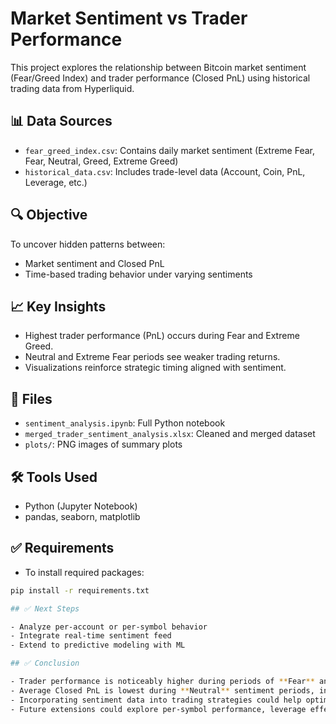 # Market Sentiment vs Trader Performance

This project explores the relationship between Bitcoin market sentiment (Fear/Greed Index) and trader performance (Closed PnL) using historical trading data from Hyperliquid.

## 📊 Data Sources

- `fear_greed_index.csv`: Contains daily market sentiment (Extreme Fear, Fear, Neutral, Greed, Extreme Greed)
- `historical_data.csv`: Includes trade-level data (Account, Coin, PnL, Leverage, etc.)

## 🔍 Objective

To uncover hidden patterns between:
- Market sentiment and Closed PnL
- Time-based trading behavior under varying sentiments

## 📈 Key Insights

- Highest trader performance (PnL) occurs during Fear and Extreme Greed.
- Neutral and Extreme Fear periods see weaker trading returns.
- Visualizations reinforce strategic timing aligned with sentiment.

## 📁 Files

- `sentiment_analysis.ipynb`: Full Python notebook
- `merged_trader_sentiment_analysis.xlsx`: Cleaned and merged dataset
- `plots/`: PNG images of summary plots

## 🛠️ Tools Used

- Python (Jupyter Notebook)
- pandas, seaborn, matplotlib

## ✅ Requirements

- To install required packages:
```bash
pip install -r requirements.txt

## ✅ Next Steps

- Analyze per-account or per-symbol behavior
- Integrate real-time sentiment feed
- Extend to predictive modeling with ML

## ✅ Conclusion

- Trader performance is noticeably higher during periods of **Fear** and **Extreme Greed**, suggesting that volatility or strong sentiment may create more trading opportunities.
- Average Closed PnL is lowest during **Neutral** sentiment periods, indicating less opportunity or lower risk-taking.
- Incorporating sentiment data into trading strategies could help optimize entry and exit decisions.
- Future extensions could explore per-symbol performance, leverage effects, or predictive modeling using sentiment data.


